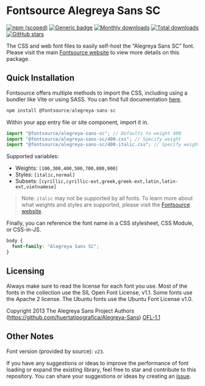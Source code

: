 # Fontsource Alegreya Sans SC

[![npm (scoped)](https://img.shields.io/npm/v/@fontsource/alegreya-sans-sc?color=brightgreen)](https://www.npmjs.com/package/@fontsource/alegreya-sans-sc) [![Generic badge](https://img.shields.io/badge/fontsource-passing-brightgreen)](https://github.com/fontsource/fontsource) [![Monthly downloads](https://badgen.net/npm/dm/@fontsource/alegreya-sans-sc)](https://github.com/fontsource/fontsource) [![Total downloads](https://badgen.net/npm/dt/@fontsource/alegreya-sans-sc)](https://github.com/fontsource/fontsource) [![GitHub stars](https://img.shields.io/github/stars/fontsource/fontsource.svg?style=social&label=Star)](https://github.com/fontsource/fontsource/stargazers)

The CSS and web font files to easily self-host the “Alegreya Sans SC” font. Please visit the main [Fontsource website](https://fontsource.org/fonts/alegreya-sans-sc) to view more details on this package.

## Quick Installation

Fontsource offers multiple methods to import the CSS, including using a bundler like Vite or using SASS. You can find full documentation [here](https://fontsource.org/docs/getting-started/introduction).

```javascript
npm install @fontsource/alegreya-sans-sc
```

Within your app entry file or site component, import it in.

```javascript
import "@fontsource/alegreya-sans-sc"; // Defaults to weight 400
import "@fontsource/alegreya-sans-sc/400.css"; // Specify weight
import "@fontsource/alegreya-sans-sc/400-italic.css"; // Specify weight and style
```

Supported variables:
- Weights: `[100,300,400,500,700,800,900]`
- Styles: `[italic,normal]`
- Subsets: `[cyrillic,cyrillic-ext,greek,greek-ext,latin,latin-ext,vietnamese]`

> Note: `italic` may not be supported by all fonts. To learn more about what weights and styles are supported, please visit the [Fontsource website](https://fontsource.org/fonts/alegreya-sans-sc).

Finally, you can reference the font name in a CSS stylesheet, CSS Module, or CSS-in-JS.

```css
body {
  font-family: "Alegreya Sans SC";
}
```

## Licensing
Always make sure to read the license for each font you use. Most of the fonts in the collection use the SIL Open Font License, v1.1. Some fonts use the Apache 2 license. The Ubuntu fonts use the Ubuntu Font License v1.0.

Copyright 2013 The Alegreya Sans Project Authors (https://github.com/huertatipografica/Alegreya-Sans)
[OFL-1.1](http://scripts.sil.org/OFL)

## Other Notes
Font version (provided by source): `v23`.

If you have any suggestions or ideas to improve the performance of font loading or expand the existing library, feel free to star and contribute to this repository. You can share your suggestions or ideas by creating an [issue](https://github.com/fontsource/fontsource/issues).